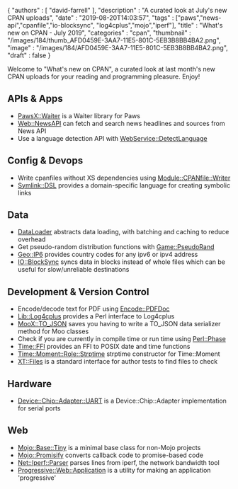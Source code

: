 {
   "authors" : [
      "david-farrell"
   ],
   "description" : "A curated look at July's new CPAN uploads",
   "date" : "2019-08-20T14:03:57",
   "tags" : ["paws","news-api","cpanfile","io-blocksync", "log4cplus","mojo","iperf"],
   "title" : "What's new on CPAN - July 2019",
   "categories" : "cpan",
   "thumbnail" : "/images/184/thumb_AFD0459E-3AA7-11E5-801C-5EB3B8BB4BA2.png",
   "image" : "/images/184/AFD0459E-3AA7-11E5-801C-5EB3B8BB4BA2.png",
   "draft" : false
}


Welcome to "What's new on CPAN", a curated look at last month's new CPAN uploads for your reading and programming pleasure. Enjoy!

APIs & Apps
-----------
* [PawsX::Waiter](https://metacpan.org/pod/PawsX::Waiter) is a Waiter library for Paws
* [Web::NewsAPI](https://metacpan.org/pod/Web::NewsAPI) can fetch and search news headlines and sources from News API
* Use a language detection API with [WebService::DetectLanguage](https://metacpan.org/pod/WebService::DetectLanguage)


Config & Devops
---------------
* Write cpanfiles without XS dependencies using [Module::CPANfile::Writer](https://metacpan.org/pod/Module::CPANfile::Writer)
* [Symlink::DSL](https://metacpan.org/pod/Symlink::DSL) provides a domain-specific language for creating symbolic links


Data
----
* [DataLoader](https://metacpan.org/pod/DataLoader) abstracts data loading, with batching and caching to reduce overhead
* Get pseudo-random distribution functions with [Game::PseudoRand](https://metacpan.org/pod/Game::PseudoRand)
* [Geo::IP6](https://metacpan.org/pod/Geo::IP6) provides country codes for any ipv6 or ipv4 address
* [IO::BlockSync](https://metacpan.org/pod/IO::BlockSync) syncs data in blocks instead of whole files which can be useful for slow/unreliable destinations


Development & Version Control
-----------------------------
* Encode/decode text for PDF using [Encode::PDFDoc](https://metacpan.org/pod/Encode::PDFDoc)
* [Lib::Log4cplus](https://metacpan.org/pod/Lib::Log4cplus) provides a Perl interface to Log4cplus
* [MooX::TO_JSON](https://metacpan.org/pod/MooX::TO_JSON) saves you having to write a TO_JSON data serializer method for Moo classes
* Check if you are currently in compile time or run time using [Perl::Phase](https://metacpan.org/pod/Perl::Phase)
* [Time::FFI](https://metacpan.org/pod/Time::FFI) provides an FFI to POSIX date and time functions
* [Time::Moment::Role::Strptime](https://metacpan.org/pod/Time::Moment::Role::Strptime) strptime constructor for Time::Moment
* [XT::Files](https://metacpan.org/pod/XT::Files) is a standard interface for author tests to find files to check


Hardware
--------
* [Device::Chip::Adapter::UART](https://metacpan.org/pod/Device::Chip::Adapter::UART) is a Device::Chip::Adapter implementation for serial ports

Web
---
* [Mojo::Base::Tiny](https://metacpan.org/pod/Mojo::Base::Tiny) is a minimal base class for non-Mojo projects
* [Mojo::Promisify](https://metacpan.org/pod/Mojo::Promisify) converts callback code to promise-based code
* [Net::Iperf::Parser](https://metacpan.org/pod/Net::Iperf::Parser) parses lines from iperf, the network bandwidth tool
* [Progressive::Web::Application](https://metacpan.org/pod/Progressive::Web::Application) is a utility for making an application 'progressive'


